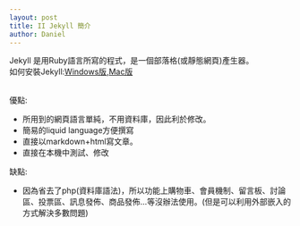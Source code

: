 ```yaml
---
layout: post
title: II Jekyll 簡介
author: Daniel
---
```


Jekyll 是用Ruby語言所寫的程式，是一個部落格(或靜態網頁)產生器。  
<i class="em em-file_folder"></i>如何安裝Jekyll:[Windows版](https://github.com/tpemartin/E.Major-IT/blob/lec30-website-Jekyll-0/Course-development/lec30-website-Jekyll-0.md),[Mac版](https://jekyllrb.com/docs/installation/)

<br>
優點:

- 所用到的網頁語言單純，不用資料庫，因此利於修改。
- 簡易的liquid language方便撰寫
- 直接以markdown+html寫文章。
- 直接在本機中測試、修改

缺點:
- 因為省去了php(資料庫語法)，所以功能上購物車、會員機制、留言板、討論區、投票區、訊息發佈、商品發佈…等沒辦法使用。(但是可以利用外部嵌入的方式解決多數問題)
